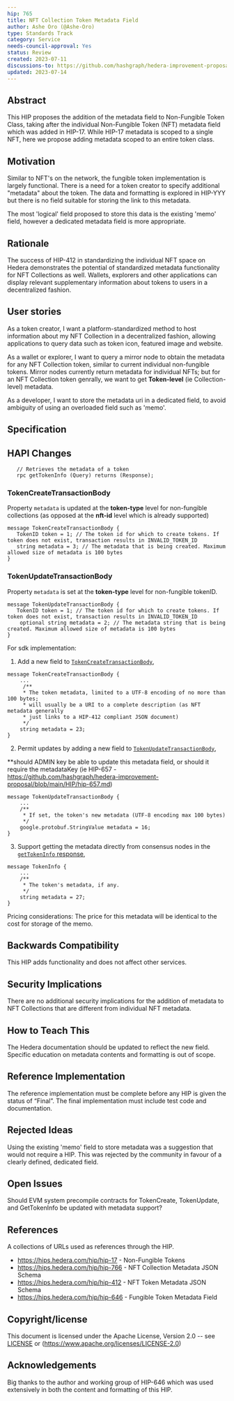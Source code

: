 ```yaml
---
hip: 765
title: NFT Collection Token Metadata Field
author: Ashe Oro (@Ashe-Oro)
type: Standards Track
category: Service
needs-council-approval: Yes
status: Review
created: 2023-07-11
discussions-to: https://github.com/hashgraph/hedera-improvement-proposal/pull/765
updated: 2023-07-14
---
```


## Abstract

This HIP proposes the addition of the metadata field to Non-Fungible Token Class, taking after the individual Non-Fungible Token (NFT) metadata field which was added in HIP-17. While HIP-17 metadata is scoped to a single NFT, here we propose adding metadata scoped to an entire token class.

## Motivation

Similar to NFT's on the network, the fungible token implementation is largely functional. There is a need for a token creator to specify additional "metadata" about the token. The data and formatting is explored in HIP-YYY but there is no field suitable for storing the link to this metadata. 

The most 'logical' field proposed to store this data is the existing 'memo' field, however a dedicated metadata field is more appropriate.

## Rationale

The success of HIP-412 in standardizing the individual NFT space on Hedera demonstrates the potential of standardized metadata functionality for NFT Collections as well. Wallets, explorers and other applications can display relevant supplementary information about tokens to users in a decentralized fashion.

## User stories

As a token creator, I want a platform-standardized method to host information about my NFT Collection in a decentralized fashion, allowing applications to query data such as token icon, featured image and website.

As a wallet or explorer, I want to query a mirror node to obtain the metadata for any NFT Collection token, similar to current individual non-fungible tokens. Mirror nodes currently return metadata for individual NFTs; but for an NFT Collection token genrally, we want to get **Token-level** (ie Collection-level) metadata.

As a developer, I want to store the metadata uri in a dedicated field, to avoid ambiguity of using an overloaded field such as 'memo'.
  
## Specification

## HAPI Changes

```
   // Retrieves the metadata of a token
   rpc getTokenInfo (Query) returns (Response);
```

### TokenCreateTransactionBody
Property `metadata` is updated at the **token-type** level for non-fungible collections (as opposed at the **nft-id** level which is already supported)
```
message TokenCreateTransactionBody {
   TokenID token = 1; // The token id for which to create tokens. If token does not exist, transaction results in INVALID_TOKEN_ID
   string metadata = 3; // The metadata that is being created. Maximum allowed size of metadata is 100 bytes
}
```


### TokenUpdateTransactionBody
Property `metadata` is set at the **token-type** level for non-fungible tokenID.
```
message TokenUpdateTransactionBody {
   TokenID token = 1; // The token id for which to create tokens. If token does not exist, transaction results in INVALID_TOKEN_ID
    optional string metadata = 2; // The metadata string that is being created. Maximum allowed size of metadata is 100 bytes
}
```
For sdk implementation:

1. Add a new field to [`TokenCreateTransactionBody`](https://github.com/hashgraph/hedera-protobufs/blob/main/services/token_create.proto),
```
message TokenCreateTransactionBody {
    ...
     /**
     * The token metadata, limited to a UTF-8 encoding of no more than 100 bytes;
     * will usually be a URI to a complete description (as NFT metadata generally
     * just links to a HIP-412 compliant JSON document)
     */
    string metadata = 23;
}
```

2. Permit updates by adding a new field to [`TokenUpdateTransactionBody`](https://github.com/hashgraph/hedera-protobufs/blob/main/services/token_update.proto),

**should ADMIN key be able to update this metadata field, or should it require the metadataKey (ie HIP-657 - https://github.com/hashgraph/hedera-improvement-proposal/blob/main/HIP/hip-657.md)
```
message TokenUpdateTransactionBody {
    ...
    /**
     * If set, the token's new metadata (UTF-8 encoding max 100 bytes)
     */
    google.protobuf.StringValue metadata = 16;
}
```

3. Support getting the metadata directly from consensus nodes in the [`getTokenInfo` response](https://github.com/hashgraph/hedera-protobufs/blob/main/services/token_get_info.proto),
```
message TokenInfo {
    ...
    /**
     * The token's metadata, if any.
     */
    string metadata = 27;
}
```

Pricing considerations:
The price for this metadata will be identical to the cost for storage of the memo.


## Backwards Compatibility

This HIP adds functionality and does not affect other services.

## Security Implications

There are no additional security implications for the addition of metadata to NFT Collections that are different from individual NFT metadata.

## How to Teach This

The Hedera documentation should be updated to reflect the new field. Specific education on metadata contents and formatting is out of scope. 

## Reference Implementation

The reference implementation must be complete before any HIP is given the status of “Final”. The final implementation must include test code and documentation.

## Rejected Ideas

Using the existing 'memo' field to store metadata was a suggestion that would not require a HIP. This was rejected by the community in favour of a clearly defined, dedicated field.

## Open Issues

Should EVM system precompile contracts for TokenCreate, TokenUpdate, and GetTokenInfo be updated with metadata support? 
## References

A collections of URLs used as references through the HIP.

- https://hips.hedera.com/hip/hip-17 - Non-Fungible Tokens
- https://hips.hedera.com/hip/hip-766 - NFT Collection Metadata JSON Schema
- https://hips.hedera.com/hip/hip-412 - NFT Token Metadata JSON Schema
- https://hips.hedera.com/hip/hip-646 - Fungible Token Metadata Field

## Copyright/license

This document is licensed under the Apache License, Version 2.0 -- see [LICENSE](../LICENSE) or (https://www.apache.org/licenses/LICENSE-2.0)

## Acknowledgements 
Big thanks to the author and working group of HIP-646 which was used extensively in both the content and formatting of this HIP. 
